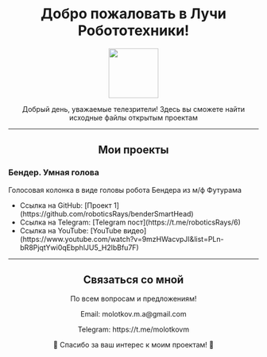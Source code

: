 <!-- Заголовок -->
<h1 align="center">Добро пожаловать в Лучи Робототехники!</h1>
<div id="header" align="center">
  <img src="https://media.giphy.com/media/v1.Y2lkPTc5MGI3NjExdGI4N2s1eHBxZ253ZHJsNnZpOGQzZmV4NnQ1NGp5MTgycXFld2h0bSZlcD12MV9pbnRlcm5hbF9naWZfYnlfaWQmY3Q9Zw/mIZ9rPeMKefm0/giphy.gif" width="100"/>
</div>

<!-- Интро -->
<p align="center">Добрый день, уважаемые телезрители! Здесь вы сможете найти исходные файлы открытым проектам</p>

<!-- Разделительная линия -->
<hr>

<!-- Секция Проекты -->
<h2 align="center">Мои проекты</h2>

<!-- Бендер - Умная голова. -->
<h3>Бендер. Умная голова</h3>
<p>Голосовая колонка в виде головы робота Бендера из м/ф Футурама</p>
<ul>
  <li>Ссылка на GitHub: [Проект 1](https://github.com/roboticsRays/benderSmartHead)</li>
  <li>Ссылка на Telegram: [Telegram пост](https://t.me/roboticsRays/6)</li>
  <li>Ссылка на YouTube: [YouTube видео](https://www.youtube.com/watch?v=9mzHWacvpJI&list=PLn-bR8PjqtYwi0qEbphlJU5_H2lbBfu7F)</li>
</ul>



<!-- Разделительная линия -->
<hr>

<!-- Секция Контакты -->
<h2 align="center">Связаться со мной</h2>
<p align="center">По всем вопросам и предложениям!</p>
<p align="center">Email: molotkov.m.a@gmail.com</p>
<p align="center">Telegram: https://t.me/molotkovm</p>

<!-- Эмоджи-робот -->
<p align="center">🤖 Спасибо за ваш интерес к моим проектам! 🤖</p>
